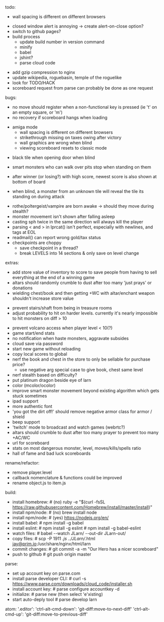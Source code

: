 todo:
- wall spacing is different on different browsers
+ closed window alert is annoying -> create alert-on-close option?
+ switch to github pages?
+ build process
  + update build number in version command
  + minify
  + babel
  + jshint?
  + parse cloud code
- add gzip compression to nginx
- update wikipedia, roguebasin, temple of the roguelike
- look for TODO/HACK
- scoreboard request from parse can probably be done as one request


bugs:
* no move should register when a non-functional key is pressed (ie 't' on an empty square, or 'm')
* no recovery if scoreboard hangs when loading
+ amiga mode
  - wall spacing is different on different browsers
  - strikethrough missing on taxes owing after victory
  - wall graphics are wrong when blind
  - viewing scoreboard resets to classic mode
- black tile when opening door when blind
+ smart monsters who can walk over pits stop when standing on them
- after winner (or losing?) with high score, newest score is also shown at bottom of board
+ when blind, a monster from an unknown tile will reveal the tile its standing on during attack
- rothe/poltergeist/vampire are born awake -> should they move during stealth?
- monster movement isn't shown after falling asleep
- casting sph twice in the same direction will always kill the player
- parsing < and > in lprcat() isn't perfect, especially with newlines, and tags at EOL
- readmail() can report wrong gold/tax status
- checkpoints are choppy
  - save checkpoint in a thread?
  - break LEVELS into 14 sections & only save on level change


extras:
* add store value of inventory to score to save people from having to sell everything at the end of a winning game
* altars should randomly crumble to dust after too many 'just prays' or donations
* wielding chest/book and then getting +WC with altar/enchant weapon shouldn't increase store value
+ prevent stairs/shaft from being in treasure rooms
+ adjust probability to hit on harder levels. currently it's nearly impossible to hit monsters on diff > 10
- prevent volcano access when player level < 10(?)
- game start/end stats
- no notification when haste monsters, aggravate subsides
- cloud save via password
- start new game without reloading
- copy local scores to global
- nerf the book and chest in the store to only be sellable for purchase price?
  - use negative arg special case to give book, chest same level
- nerf stealth based on difficulty?
- put platinum dragon beside eye of larn
- color (mcolor/ocolor)
- improve smart monster movement beyond existing algorithm which gets stuck sometimes
- ipad support
- more authentic font
- 'you got the dirt off!' should remove negative armor class for armor / shield
- beep support
- 'twitch' mode to broadcast and watch games (webrtc?)
- altars should crumble to dust after too many prayer to prevent too many +AC/WC
- url for scoreboard
- stats on most dangerous monster, level, moves/kills/spells ratio
- hall of fame and bad luck scoreboards


rename/refactor:
- remove player.level
- callback nomenclature & functions could be improved
- rename object.js to item.js


build:
- install homebrew:  # (no) ruby -e "$(curl -fsSL https://raw.githubusercontent.com/Homebrew/install/master/install)"
- install npm/node:  # (no) brew install node
- install npm/node:  # (yes) https://nodejs.org/en/
- install babel:     # npm install -g babel
- install eslint:    # npm install -g eslint
                     # npm install -g babel-eslint
- watch files:       # babel --watch JLarn/ --out-dir JLarn-out/
- copy files:        # scp -P 1911 *.js ../JLarn/*.html jay@prim.io:/usr/share/nginx/html/larn
- commit changes:    # git commit -a -m "Our Hero has a nicer scoreboard"
- push to github     # git push origin master


parse:
- set up account key on parse.com
- install parse developer CLI:  # curl -s https://www.parse.com/downloads/cloud_code/installer.sh
- install account key:          # parse configure accountkey -d
- initialize:                   # parse new (then select 'e'xisting)
- start auto-deply tool         # parse develop larn


atom:
'.editor':
  'ctrl-alt-cmd-down': 'git-diff:move-to-next-diff'
  'ctrl-alt-cmd-up': 'git-diff:move-to-previous-diff'
